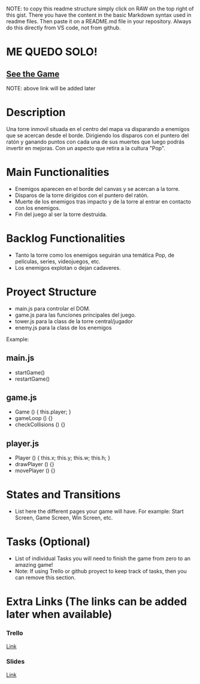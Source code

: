 NOTE: to copy this readme structure simply click on RAW on the top right of this gist. There you have the content in the basic Markdown syntax used in readme files. Then paste it on a README.md file in your repository. Always do this directly from VS code, not from github.

# ME QUEDO SOLO!


## [See the Game](www.your-url-here.com)
NOTE: above link will be added later

# Description

Una torre inmovil situada en el centro del mapa va disparando a enemigos que se acercan desde el borde. Dirigiendo los disparos con el puntero del ratón y ganando puntos con cada una de sus muertes que luego podrás invertir en mejoras. Con un aspecto que retira a la cultura "Pop".

# Main Functionalities

- Enemigos aparecen en el borde del canvas y se acercan a la torre.
- Disparos de la torre dirigidos con el puntero del ratón.
- Muerte de los enemigos tras impacto y de la torre al entrar en contacto con los enemigos.
- Fin del juego al ser la torre destruida.

# Backlog Functionalities

- Tanto la torre como los enemigos seguirán una temática Pop, de películas, series, videojuegos, etc.
- Los enemigos explotan o dejan cadaveres.

# Proyect Structure

- main.js para controlar el DOM.
- game.js para las funciones principales del juego.
- tower.js para la class de la torre central/jugador
- enemy.js para la class de los enemigos

Example:

## main.js

- startGame()
- restartGame()

## game.js

- Game () {
    this.player;
}
- gameLoop () {}
- checkCollisions () {}

## player.js 

- Player () {
    this.x;
    this.y;
    this.w;
    this.h;
}
- drawPlayer () {}
- movePlayer () {}

# States and Transitions

- List here the different pages your game will have. For example: Start Screen, Game Screen, Win Screen, etc.

# Tasks (Optional)

- List of individual Tasks you will need to finish the game from zero to an amazing game!
- Note: If using Trello or github proyect to keep track of tasks, then you can remove this section.

# Extra Links (The links can be added later when available)

### Trello
[Link](www.your-url-here.com)

### Slides
[Link](www.your-url-here.com)